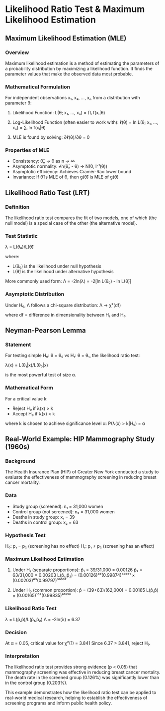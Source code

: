 # Likelihood Ratio Test & Maximum Likelihood Estimation

## Maximum Likelihood Estimation (MLE)

### Overview
Maximum likelihood estimation is a method of estimating the parameters of a probability distribution by maximizing a likelihood function. It finds the parameter values that make the observed data most probable.

### Mathematical Formulation

For independent observations x₁, x₂, ..., xₙ from a distribution with parameter θ:

1. Likelihood Function:
   L(θ; x₁, ..., xₙ) = ∏ᵢ f(xᵢ|θ)

2. Log-Likelihood Function (often easier to work with):
   ℓ(θ) = ln L(θ; x₁, ..., xₙ) = ∑ᵢ ln f(xᵢ|θ)

3. MLE is found by solving:
   ∂ℓ(θ)/∂θ = 0

### Properties of MLE
- Consistency: θ̂ₙ → θ as n → ∞
- Asymptotic normality: √n(θ̂ₙ - θ) → N(0, I⁻¹(θ))
- Asymptotic efficiency: Achieves Cramér-Rao lower bound
- Invariance: If θ̂ is MLE of θ, then g(θ̂) is MLE of g(θ)

## Likelihood Ratio Test (LRT)

### Definition
The likelihood ratio test compares the fit of two models, one of which (the null model) is a special case of the other (the alternative model).

### Test Statistic
λ = L(θ₀)/L(θ̂)

where:
- L(θ₀) is the likelihood under null hypothesis
- L(θ̂) is the likelihood under alternative hypothesis

More commonly used form:
Λ = -2ln(λ) = -2[ln L(θ₀) - ln L(θ̂)]

### Asymptotic Distribution
Under H₀, Λ follows a chi-square distribution:
Λ → χ²(df)

where df = difference in dimensionality between H₁ and H₀

## Neyman-Pearson Lemma

### Statement
For testing simple H₀: θ = θ₀ vs H₁: θ = θ₁, the likelihood ratio test:

λ(x) = L(θ₁|x)/L(θ₀|x)

is the most powerful test of size α.

### Mathematical Form
For a critical value k:
- Reject H₀ if λ(x) > k
- Accept H₀ if λ(x) < k

where k is chosen to achieve significance level α:
P(λ(x) > k|H₀) = α

## Real-World Example: HIP Mammography Study (1960s)

### Background
The Health Insurance Plan (HIP) of Greater New York conducted a study to evaluate the effectiveness of mammography screening in reducing breast cancer mortality.

### Data
- Study group (screened): n₁ = 31,000 women
- Control group (not screened): n₂ = 31,000 women
- Deaths in study group: x₁ = 39
- Deaths in control group: x₂ = 63

### Hypothesis Test
H₀: p₁ = p₂ (screening has no effect)
H₁: p₁ ≠ p₂ (screening has an effect)

### Maximum Likelihood Estimation

1. Under H₁ (separate proportions):
   p̂₁ = 39/31,000 = 0.00126
   p̂₂ = 63/31,000 = 0.00203
   L(p̂₁,p̂₂) = (0.00126)³⁹(0.99874)³⁰⁹⁶¹ × (0.00203)⁶³(0.99797)³⁰⁹³⁷

2. Under H₀ (common proportion):
   p̂ = (39+63)/(62,000) = 0.00165
   L(p̂,p̂) = (0.00165)¹⁰²(0.99835)⁶¹⁸⁹⁸

### Likelihood Ratio Test

λ = L(p̂,p̂)/L(p̂₁,p̂₂)
Λ = -2ln(λ) = 6.37

### Decision
At α = 0.05, critical value for χ²(1) = 3.841
Since 6.37 > 3.841, reject H₀

### Interpretation
The likelihood ratio test provides strong evidence (p < 0.05) that mammography screening was effective in reducing breast cancer mortality. The death rate in the screened group (0.126%) was significantly lower than in the control group (0.203%).

This example demonstrates how the likelihood ratio test can be applied to real-world medical research, helping to establish the effectiveness of screening programs and inform public health policy.

